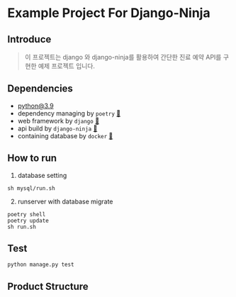 # Example Project For Django-Ninja
## Introduce
> 이 프로젝트는 django 와 django-ninja를 활용하여 간단한 진료 예약 API를 구현한 예제 프로젝트 입니다. 

## Dependencies
- python@3.9
- dependency managing by `poetry` [🔗](https://python-poetry.org/)
- web framework by `django` [🔗](https://www.djangoproject.com/)
- api build by `django-ninja` [🔗](https://django-ninja.rest-framework.com/)
- containing database by `docker` [🔗](https://www.docker.com/)

## How to run
1. database setting
```shell
sh mysql/run.sh
```
2. runserver with database migrate
```shell
poetry shell
poetry update
sh run.sh
```
## Test
```shell
python manage.py test
```

## Product Structure
